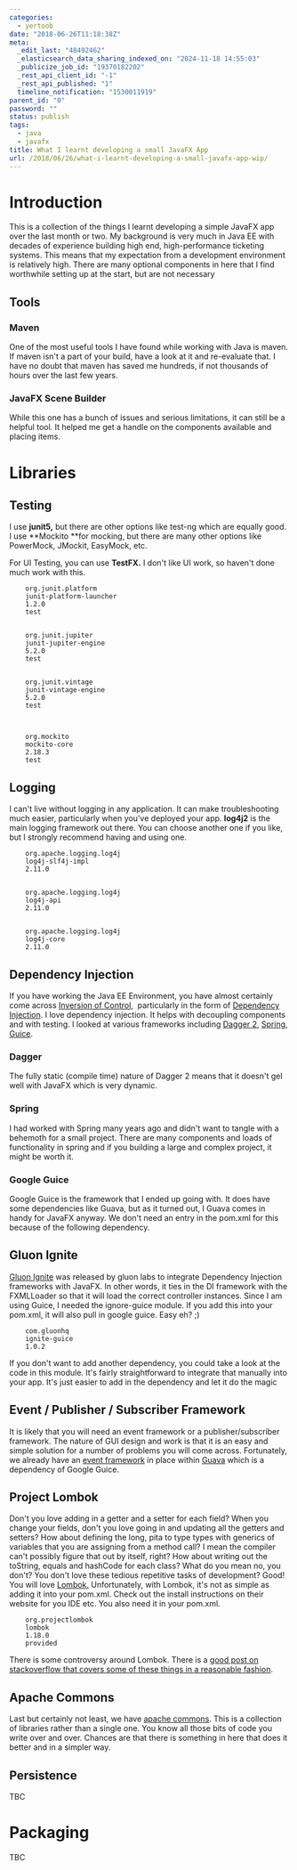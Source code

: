 ```yaml
---
categories:
  - yertoob
date: "2018-06-26T11:18:38Z"
meta:
  _edit_last: "48492462"
  _elasticsearch_data_sharing_indexed_on: "2024-11-18 14:55:03"
  _publicize_job_id: "19370182202"
  _rest_api_client_id: "-1"
  _rest_api_published: "1"
  timeline_notification: "1530011919"
parent_id: "0"
password: ""
status: publish
tags:
  - java
  - javafx
title: What I learnt developing a small JavaFX App
url: /2018/06/26/what-i-learnt-developing-a-small-javafx-app-wip/
---
```


# Introduction

This is a collection of the things I learnt developing a simple JavaFX app over
the last month or two. My background is very much in Java EE with decades of
experience building high end, high-performance ticketing systems. This means
that my expectation from a development environment is relatively high. There are
many optional components in here that I find worthwhile setting up at the start,
but are not necessary

## Tools

### Maven

One of the most useful tools I have found while working with Java is maven. If
maven isn\'t a part of your build, have a look at it and re-evaluate that. I
have no doubt that maven has saved me hundreds, if not thousands of hours over
the last few years.

### JavaFX Scene Builder

While this one has a bunch of issues and serious limitations, it can still be a
helpful tool. It helped me get a handle on the components available and placing
items.

# Libraries

## Testing

I use **junit5,** but there are other options like test-ng which are equally
good. I use **Mockito **for mocking, but there are many other options like
PowerMock, JMockit, EasyMock, etc.

For UI Testing, you can use **TestFX.** I don\'t like UI work, so haven\'t done
much work with this.

        org.junit.platform
        junit-platform-launcher
        1.2.0
        test


        org.junit.jupiter
        junit-jupiter-engine
        5.2.0
        test


        org.junit.vintage
        junit-vintage-engine
        5.2.0
        test



        org.mockito
        mockito-core
        2.18.3
        test

## Logging

I can't live without logging in any application. It can make troubleshooting
much easier, particularly when you've deployed your app. **log4j2** is the main
logging framework out there. You can choose another one if you like, but I
strongly recommend having and using one.

        org.apache.logging.log4j
        log4j-slf4j-impl
        2.11.0


        org.apache.logging.log4j
        log4j-api
        2.11.0


        org.apache.logging.log4j
        log4j-core
        2.11.0

## Dependency Injection

If you have working the Java EE Environment, you have almost certainly come
across
[Inversion of Control](https://en.wikipedia.org/wiki/Inversion_of_control), 
particularly in the form
of [Dependency Injection](https://en.wikipedia.org/wiki/Dependency_injection). I
love dependency injection. It helps with decoupling components and with testing.
I looked at various frameworks including
[Dagger 2](https://google.github.io/dagger/), [Spring](https://spring.io/),
[Guice](https://github.com/google/guice).

### Dagger

The fully static (compile time) nature of Dagger 2 means that it doesn\'t gel
well with JavaFX which is very dynamic.

### Spring

I had worked with Spring many years ago and didn\'t want to tangle with a
behemoth for a small project. There are many components and loads of
functionality in spring and if you building a large and complex project, it
might be worth it.

### Google Guice

Google Guice is the framework that I ended up going with. It does have some
dependencies like Guava, but as it turned out, I Guava comes in handy for JavaFX
anyway. We don\'t need an entry in the pom.xml for this because of the following
dependency.

## Gluon Ignite

[Gluon Ignite](https://gluonhq.com/labs/ignite/) was released by gluon labs to
integrate Dependency Injection frameworks with JavaFX. In other words, it ties
in the DI framework with the FXMLLoader so that it will load the correct
controller instances. Since I am using Guice, I needed the ignore-guice module.
If you add this into your pom.xml, it will also pull in google guice. Easy eh?
;)

        com.gluonhq
        ignite-guice
        1.0.2

If you don\'t want to add another dependency, you could take a look at the code
in this module. It\'s fairly straightforward to integrate that manually into
your app. It\'s just easier to add in the dependency and let it do the magic

## Event / Publisher / Subscriber Framework

It is likely that you will need an event framework or a publisher/subscriber
framework. The nature of GUI design and work is that it is an easy and simple
solution for a number of problems you will come across. Fortunately, we already
have an
[event framework](https://github.com/google/guava/wiki/EventBusExplained) in
place within [Guava](https://github.com/google/guava) which is a dependency of
Google Guice.

## Project Lombok

Don\'t you love adding in a getter and a setter for each field? When you change
your fields, don\'t you love going in and updating all the getters and setters?
How about defining the long, pita to type types with generics of variables that
you are assigning from a method call? I mean the compiler can\'t possibly figure
that out by itself, right? How about writing out the toString, equals and
hashCode for each class? What do you mean no, you don\'t? You don\'t love these
tedious repetitive tasks of development? Good! You will love
[Lombok.](https://projectlombok.org/setup/eclipse) Unfortunately, with Lombok,
it\'s not as simple as adding it into your pom.xml. Check out the install
instructions on their website for you IDE etc. You also need it in your pom.xml.

        org.projectlombok
        lombok
        1.18.0
        provided

There is some controversy around Lombok. There is a
[good post on stackoverflow that covers some of these things in a reasonable fashion](https://stackoverflow.com/questions/3852091/is-it-safe-to-use-project-lombok).

## Apache Commons

Last but certainly not least, we have
[apache commons](https://commons.apache.org/). This is a collection of libraries
rather than a single one. You know all those bits of code you write over and
over. Chances are that there is something in here that does it better and in a
simpler way.

## Persistence

TBC

# Packaging

TBC
